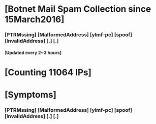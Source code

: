 # [Botnet Mail Spam Collection since 15March2016]
### [PTRMssing] [MalformedAddress] [ylmf-pc] [spoof] [InvalidAddress] [.] [.]
#### [Updated every 2~3 hours]

# [Counting 11064 IPs]

# [Symptoms] 
###   [PTRMssing] [MalformedAddress] [ylmf-pc] [spoof] [InvalidAddress] [.] [.]
